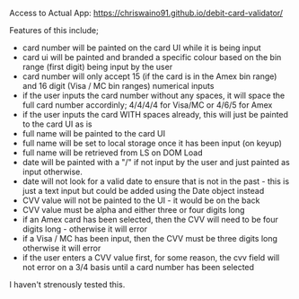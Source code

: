 Access to Actual App: https://chriswaino91.github.io/debit-card-validator/



Features of this include;

- card number will be painted on the card UI while it is being input
- card ui will be painted and branded a specific colour based on the bin range (first digit) being input by the user
- card number will only accept 15 (if the card is in the Amex bin range) and 16 digit (Visa / MC bin ranges) numerical inputs 
- if the user inputs the card number without any spaces, it will space the full card number accordinly; 4/4/4/4 for Visa/MC or 4/6/5 for Amex
- if the user inputs the card WITH spaces already, this will just be painted to the card UI as is 
- full name will be painted to the card UI
- full name will be set to local storage once it has been input (on keyup)
- full name will be retrieved from LS on DOM Load
- date will be painted with a "/" if not input by the user and just painted as input otherwise.
- date will not look for a valid date to ensure that is not in the past - this is just a text input but could be added using the Date object instead
- CVV value will not be painted to the UI - it would be on the back
- CVV value must be alpha and either three or four digits long
- if an Amex card has been selected, then the CVV will need to be four digits long - otherwise it will error
- if a Visa / MC has been input, then the CVV must be three digits long otherwise it will error
- if the user enters a CVV value first, for some reason, the cvv field will not error on a 3/4 basis until a card number has been selected


I haven't strenously tested this. 
